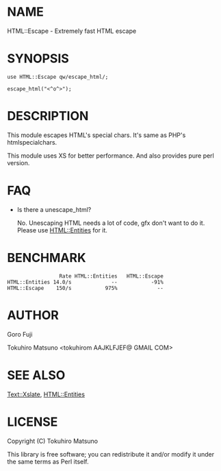# NAME

HTML::Escape - Extremely fast HTML escape

# SYNOPSIS

    use HTML::Escape qw/escape_html/;

    escape_html("<^o^>");

# DESCRIPTION

This module escapes HTML's special chars. It's same as PHP's htmlspecialchars.

This module uses XS for better performance.
And also provides pure perl version.

# FAQ

- Is there a unescape\_html?

    No. Unescaping HTML needs a lot of code, gfx don't want to do it.
    Please use [HTML::Entities](http://search.cpan.org/perldoc?HTML::Entities) for it.

# BENCHMARK

                     Rate HTML::Entities   HTML::Escape
    HTML::Entities 14.0/s             --           -91%
    HTML::Escape    150/s           975%             --

# AUTHOR

Goro Fuji

Tokuhiro Matsuno <tokuhirom AAJKLFJEF@ GMAIL COM>

# SEE ALSO

[Text::Xslate](http://search.cpan.org/perldoc?Text::Xslate), [HTML::Entities](http://search.cpan.org/perldoc?HTML::Entities)

# LICENSE

Copyright (C) Tokuhiro Matsuno

This library is free software; you can redistribute it and/or modify
it under the same terms as Perl itself.
